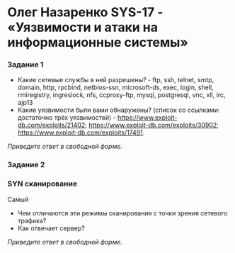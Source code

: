 # Олег Назаренко SYS-17 - «Уязвимости и атаки на информационные системы»

### Задание 1

- Какие сетевые службы в ней разрешены? - ftp, ssh, telnet, smtp, domain, http, rpcbind, netbios-ssn, microsoft-ds, exec, login, shell, rmiregistry, ingreslock, nfs, ccproxy-ftp, mysql, postgresql, vnc, xll, irc, ajp13
- Какие уязвимости были вами обнаружены? (список со ссылками: достаточно трёх уязвимостей) - https://www.exploit-db.com/exploits/21402; https://www.exploit-db.com/exploits/30902; https://www.exploit-db.com/exploits/17491.
  
*Приведите ответ в свободной форме.*  

### Задание 2

### SYN сканирование
Самый
- Чем отличаются эти режимы сканирования с точки зрения сетевого трафика?
- Как отвечает сервер?

*Приведите ответ в свободной форме.*
